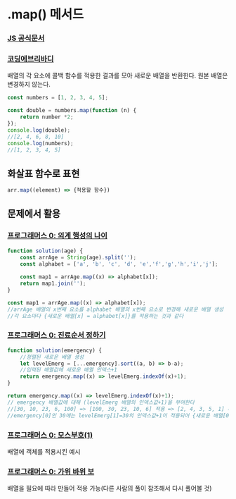 # .map() 메서드
### [JS 공식문서](https://developer.mozilla.org/ko/docs/Web/JavaScript/Reference/Global_Objects/Array/map)  
### [코딩에브리바디](https://codingeverybody.kr/%EC%9E%90%EB%B0%94%EC%8A%A4%ED%81%AC%EB%A6%BD%ED%8A%B8-map-%ED%95%A8%EC%88%98/)

배열의 각 요소에 콜백 함수를 적용한 결과를 모아 새로운 배열을 반환한다. 원본 배열은 변경하지 않는다.
```js
const numbers = [1, 2, 3, 4, 5];

const double = numbers.map(function (n) {
    return number *2;
});
console.log(double);
//[2, 4, 6, 8, 10]  
console.log(numbers);
//[1, 2, 3, 4, 5]
```

## 화살표 함수로 표현
```js
arr.map((element) => {적용할 함수})
```

## 문제에서 활용
### [프로그래머스 0: 외계 행성의 나이](https://school.programmers.co.kr/learn/courses/30/lessons/120834)
```js
function solution(age) {
    const arrAge = String(age).split('');
    const alphabet = ['a', 'b', 'c', 'd', 'e','f','g','h','i','j'];
    
    const map1 = arrAge.map((x) => alphabet[x]);
    return map1.join('');
}
```
```js
const map1 = arrAge.map((x) => alphabet[x]);
//arrAge 배열의 x번째 요소를 alphabet 배열의 x번째 요소로 변경해 새로운 배열 생성
//각 요소마다 {새로운 배열[x] = alphabet[x]}를 적용하는 것과 같다
```



### [프로그래머스 0: 진료순서 정하기](https://school.programmers.co.kr/learn/courses/30/lessons/120835)  
```js
function solution(emergency) {
    //정렬된 새로운 배열 생성
    let levelEmerg = [...emergency].sort((a, b) => b-a);
    //입력된 배열값에 새로운 배열 인덱스+1
    return emergency.map((x) => levelEmerg.indexOf(x)+1);
}
```
```js
return emergency.map((x) => levelEmerg.indexOf(x)+1);
// emergency 배열값에 대해 (levelEmerg 배열의 인덱스값+1)을 부여한다
//[30, 10, 23, 6, 100] => [100, 30, 23, 10, 6] 적용 => [2, 4, 3, 5, 1] 리턴
//emergency[0]인 30에는 levelEmerg[1]=30의 인덱스값+1이 적용되어 {새로운 배열[0] = 2} 가 적용되었다.
```

### [프로그래머스 0: 모스부호(1)](https://school.programmers.co.kr/learn/courses/30/lessons/120838)
배열에 객체를 적용시킨 예시
### [프로그래머스 0: 가위 바위 보](https://school.programmers.co.kr/learn/courses/30/lessons/120839)
배열을 필요에 따라 만들어 적용 가능(다른 사람의 풀이 참조해서 다시 풀어볼 것)
